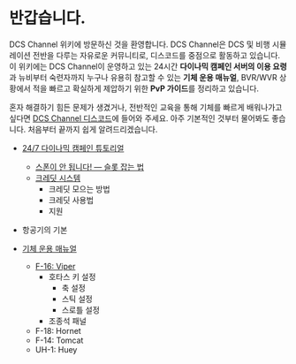 # 반갑습니다.
DCS Channel 위키에 방문하신 것을 환영합니다. DCS Channel은 DCS 및 비행 시뮬레이션 전반을 다루는 자유로운 커뮤니티로,  디스코드를 중점으로 활동하고 있습니다. 이 위키에는 DCS Channel이 운영하고 있는 24시간 **다이나믹 캠페인 서버의 이용 요령**과 뉴비부터 숙련자까지 누구나 유용히 참고할 수 있는 **기체 운용 매뉴얼**, BVR/WVR 상황에서 적을 빠르고 확실하게 제압하기 위한 **PvP 가이드**를 정리하고 있습니다.

혼자 해결하기 힘든 문제가 생겼거나, 전반적인 교육을 통해 기체를 빠르게 배워나가고 싶다면  [DCS Channel 디스코드](https://discord.gg/KMbDscMp9a)에 들어와 주세요. 아주 기본적인 것부터 물어봐도 좋습니다. 처음부터 끝까지 쉽게 알려드리겠습니다.


* [24/7 다이나믹 캠페인 튜토리얼](/서버)
    * [스폰이 안 됩니다! — 슬롯 잡는 법](/서버/슬롯)
    * [크레딧 시스템](/서버/크레딧)
        * 크레딧 모으는 방법
        * 크레딧 사용법
        * 지원

* 항공기의 기본

* [기체 운용 매뉴얼](매뉴얼)
    * [F-16: Viper](F16C)
        * 호타스 키 설정
          * 축 설정
          * 스틱 설정
          * 스로틀 설정 
        * 조종석 패널
    * F-18: Hornet
    * F-14: Tomcat
    * UH-1: Huey
